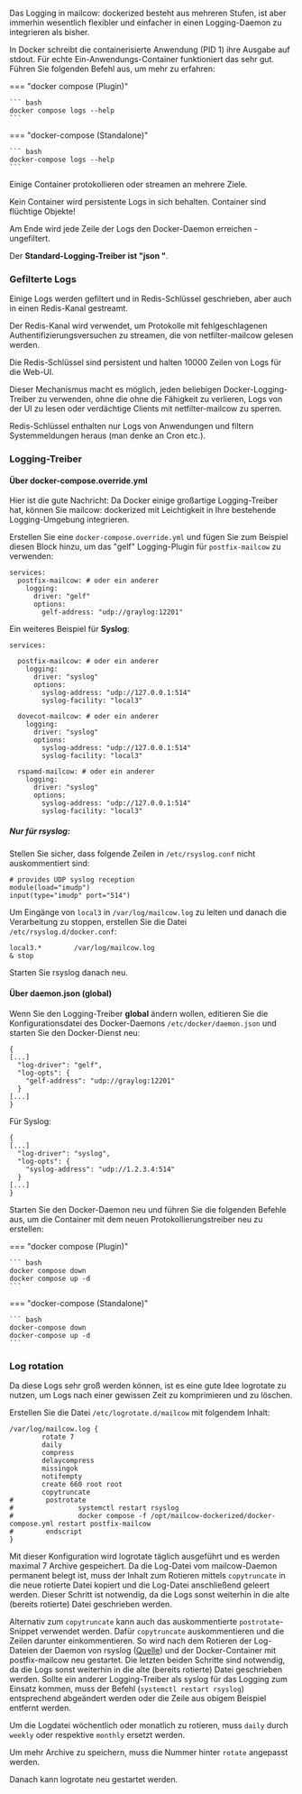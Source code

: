 Das Logging in mailcow: dockerized besteht aus mehreren Stufen, ist aber immerhin wesentlich flexibler und einfacher in einen Logging-Daemon zu integrieren als bisher.

In Docker schreibt die containerisierte Anwendung (PID 1) ihre Ausgabe auf stdout. Für echte Ein-Anwendungs-Container funktioniert das sehr gut.
Führen Sie folgenden Befehl aus, um mehr zu erfahren:

=== "docker compose (Plugin)"

    ``` bash
    docker compose logs --help
    ```

=== "docker-compose (Standalone)"

    ``` bash
    docker-compose logs --help
    ```

Einige Container protokollieren oder streamen an mehrere Ziele.

Kein Container wird persistente Logs in sich behalten. Container sind flüchtige Objekte!

Am Ende wird jede Zeile der Logs den Docker-Daemon erreichen - ungefiltert.

Der **Standard-Logging-Treiber ist "json "**.

### Gefilterte Logs

Einige Logs werden gefiltert und in Redis-Schlüssel geschrieben, aber auch in einen Redis-Kanal gestreamt.

Der Redis-Kanal wird verwendet, um Protokolle mit fehlgeschlagenen Authentifizierungsversuchen zu streamen, die von netfilter-mailcow gelesen werden.

Die Redis-Schlüssel sind persistent und halten 10000 Zeilen von Logs für die Web-UI.

Dieser Mechanismus macht es möglich, jeden beliebigen Docker-Logging-Treiber zu verwenden, ohne die 
ohne die Fähigkeit zu verlieren, Logs von der UI zu lesen oder verdächtige Clients mit netfilter-mailcow zu sperren.

Redis-Schlüssel enthalten nur Logs von Anwendungen und filtern Systemmeldungen heraus (man denke an Cron etc.).

### Logging-Treiber

#### Über docker-compose.override.yml

Hier ist die gute Nachricht: Da Docker einige großartige Logging-Treiber hat, können Sie mailcow: dockerized mit Leichtigkeit in Ihre bestehende Logging-Umgebung integrieren.

Erstellen Sie eine `docker-compose.override.yml` und fügen Sie zum Beispiel diesen Block hinzu, um das "gelf" Logging-Plugin für `postfix-mailcow` zu verwenden:

```
services:
  postfix-mailcow: # oder ein anderer
    logging:
      driver: "gelf"
      options:
        gelf-address: "udp://graylog:12201"
```

Ein weiteres Beispiel für **Syslog**:

```
services:

  postfix-mailcow: # oder ein anderer
    logging:
      driver: "syslog"
      options:
        syslog-address: "udp://127.0.0.1:514"
        syslog-facility: "local3"

  dovecot-mailcow: # oder ein anderer
    logging:
      driver: "syslog"
      options:
        syslog-address: "udp://127.0.0.1:514"
        syslog-facility: "local3"

  rspamd-mailcow: # oder ein anderer
    logging:
      driver: "syslog"
      options:
        syslog-address: "udp://127.0.0.1:514"
        syslog-facility: "local3"
```

##### Nur für rsyslog:
 
Stellen Sie sicher, dass folgende Zeilen in `/etc/rsyslog.conf` nicht auskommentiert sind:

```
# provides UDP syslog reception
module(load="imudp")
input(type="imudp" port="514")
```

Um Eingänge von `local3` in `/var/log/mailcow.log` zu leiten und danach die Verarbeitung zu stoppen,
erstellen Sie die Datei `/etc/rsyslog.d/docker.conf`:

```
local3.*        /var/log/mailcow.log
& stop
```

Starten Sie rsyslog danach neu.

#### Über daemon.json (global)

Wenn Sie den Logging-Treiber **global** ändern wollen, editieren Sie die Konfigurationsdatei des Docker-Daemons `/etc/docker/daemon.json` und starten Sie den Docker-Dienst neu:

```
{
[...]
  "log-driver": "gelf",
  "log-opts": {
    "gelf-address": "udp://graylog:12201"
  }
[...]
}
```

Für Syslog:

```
{
[...]
  "log-driver": "syslog",
  "log-opts": {
    "syslog-address": "udp://1.2.3.4:514"
  }
[...]
}
```

Starten Sie den Docker-Daemon neu und führen Sie die folgenden Befehle aus, um die Container mit dem neuen Protokollierungstreiber neu zu erstellen:

=== "docker compose (Plugin)"

    ``` bash
    docker compose down
    docker compose up -d
    ```

=== "docker-compose (Standalone)"

    ``` bash
    docker-compose down
    docker-compose up -d
    ```

### Log rotation

Da diese Logs sehr groß werden können, ist es eine gute Idee logrotate zu nutzen, um Logs nach einer gewissen Zeit zu
komprimieren und zu löschen.

Erstellen Sie die Datei `/etc/logrotate.d/mailcow` mit folgendem Inhalt:

```
/var/log/mailcow.log {
        rotate 7
        daily
        compress
        delaycompress
        missingok
        notifempty
        create 660 root root
        copytruncate
#        postrotate
#                systemctl restart rsyslog
#                docker compose -f /opt/mailcow-dockerized/docker-compose.yml restart postfix-mailcow
#        endscript
}
```

Mit dieser Konfiguration wird logrotate täglich ausgeführt und es werden maximal 7 Archive gespeichert. Da die Log-Datei vom mailcow-Daemon permanent belegt ist, muss der Inhalt zum Rotieren mittels `copytruncate` in die neue rotierte Datei kopiert und die Log-Datei anschließend geleert werden. Dieser Schritt ist notwendig, da die Logs sonst weiterhin in die alte (bereits rotierte) Datei geschrieben werden.

Alternativ zum `copytruncate` kann auch das auskommentierte `postrotate`-Snippet verwendet werden. Dafür `copytruncate` auskommentieren und die Zeilen darunter einkommentieren. So wird nach dem Rotieren der Log-Dateien der Daemon von rsyslog ([Quelle](https://www.cloudinsidr.com/content/set-up-logrotate-for-postfix/)) und der Docker-Container mit postfix-mailcow neu gestartet. Die letzten beiden Schritte sind notwendig, da die Logs sonst weiterhin in die alte (bereits rotierte) Datei geschrieben werden. Sollte ein anderer Logging-Treiber als syslog für das Logging zum Einsatz kommen, muss der Befehl (`systemctl restart rsyslog`) entsprechend abgeändert werden oder die Zeile aus obigem Beispiel entfernt werden.

Um die Logdatei wöchentlich oder monatlich zu rotieren, muss `daily` durch `weekly` oder respektive `monthly` ersetzt werden.

Um mehr Archive zu speichern, muss die Nummer hinter `rotate` angepasst werden.

Danach kann logrotate neu gestartet werden.

